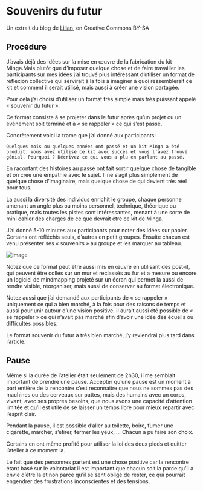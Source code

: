 # Souvenirs du futur

Un extrait du blog de [Lilian](http://www.lilianricaud.com/travail-en-reseau/minga-de-brest-co-creation-dun-kit-de-co-creation-de-biens-communs/), en Creative Commons BY-SA

## Procédure

J’avais déjà des idées sur la mise en œuvre de la fabrication du kit Minga.Mais plutôt que d’imposer quelque chose et de faire travailler les participants sur mes idées j’ai trouvé plus intéressant d’utiliser un format de réflexion collective qui servirait à la fois à imaginer à quoi ressemblerait ce kit et comment il serait utilisé, mais aussi à créer une vision partagée.

Pour cela j’ai choisi d’utiliser un format très simple mais très puissant appelé « souvenir du futur ».

Ce format consiste à se projeter dans le futur après qu’un projet ou un évènement soit terminé et à « se rappeler » ce qui s’est passé.

Concrètement voici la trame que j’ai donné aux participants:

    Quelques mois ou quelques années ont passé et un kit Minga a été produit. Vous avez utilisé ce kit avec succès et vous l’avez trouvé génial. Pourquoi ? Décrivez ce qui vous a plu en parlant au passé.

En racontant des histoires au passé ont fait sortir quelque chose de tangible et on crée une empathie avec le sujet. Il ne s’agit plus simplement de quelque chose d’imaginaire, mais quelque chose de qui devient très réel pour tous.

La aussi la diversité des individus enrichit le groupe, chaque personne amenant un angle plus ou moins personnel, technique, théorique ou pratique, mais toutes les pistes sont intéressantes, menant à une sorte de mini cahier des charges de ce que devrait être ce kit de Minga.

J’ai donné 5-10 minutes aux participants pour noter des idées sur papier. Certains ont réfléchis seuls, d’autres en petit groupes. Ensuite chacun est venu présenter ses « souvenirs » au groupe et les marquer au tableau.

![image](http://www.lilianricaud.com/travail-en-reseau/wp-content/uploads/2014/07/tableau-minga-brest.jpg)

Notez que ce format peut être aussi mis en œuvre en utilisant des post-it, qui peuvent être collés sur un mur et reclassés au fur et a mesure ou encore un logiciel de mindmapping projeté sur un écran qui permet la aussi de rendre visible, réorganiser, mais aussi de conserver au format électronique.

Notez aussi que j’ai demandé aux participants de « se rappeler » uniquement ce qui a bien marché, à la fois pour des raisons de temps et aussi pour unir autour d’une vision positive. Il aurait aussi été possible de « se rappeler » ce qui n’avait pas marché afin d’avoir une idée des écueils ou difficultés possibles.

Le format souvenir du futur a très bien marché, j’y reviendrai plus tard dans l’article.

## Pause

Même si la durée de l’atelier était seulement de 2h30, il me semblait important de prendre une pause. Accepter qu’une pause est un moment à part entière de la rencontre c’est reconnaitre que nous ne sommes pas des machines ou des cerveaux sur pattes, mais des humains avec un corps, vivant, avec ses propres besoins, que nous avons une capacité d’attention limitée et qu’il est utile de se laisser un temps libre pour mieux repartir avec l’esprit clair.

Pendant la pause, il est possible d’aller au toilette, boire, fumer une cigarette, marcher, s’étirer, fermer les yeux, … Chacun a pu faire son choix.

Certains en ont même profité pour utiliser la loi des deux pieds et quitter l’atelier à ce moment la.

Le fait que des personnes partent est une chose positive car la rencontre étant basé sur le volontariat il est important que chacun soit la parce qu’il a envie d’être la et non parce qu’il se sent obligé de rester, ce qui pourrait engendrer des frustrations inconscientes et des tensions.
